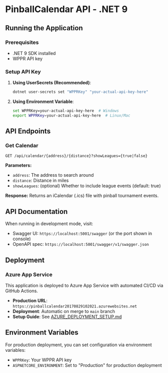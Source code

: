 # PinballCalendar API - .NET 9 

## Running the Application

### Prerequisites
- .NET 9 SDK installed
- WPPR API key

### Setup API Key
1. **Using UserSecrets (Recommended)**:
   ```bash
   dotnet user-secrets set "WPPRKey" "your-actual-api-key-here"
   ```

2. **Using Environment Variable**:
   ```bash
   set WPPRKey=your-actual-api-key-here  # Windows
   export WPPRKey=your-actual-api-key-here  # Linux/Mac
   ```

## API Endpoints

### Get Calendar
```
GET /api/calendar/{address}/{distance}?showLeagues={true|false}
```

**Parameters:**
- `address`: The address to search around
- `distance`: Distance in miles
- `showLeagues`: (optional) Whether to include league events (default: true)

**Response:** Returns an iCalendar (.ics) file with pinball tournament events.

## API Documentation

When running in development mode, visit:
- Swagger UI: `https://localhost:5001/swagger` (or the port shown in console)
- OpenAPI spec: `https://localhost:5001/swagger/v1/swagger.json`

## Deployment

### Azure App Service
This application is deployed to Azure App Service with automated CI/CD via GitHub Actions.

- **Production URL**: `https://pinballcalendar20170829102021.azurewebsites.net`
- **Deployment**: Automatic on merge to `main` branch
- **Setup Guide**: See [AZURE_DEPLOYMENT_SETUP.md](AZURE_DEPLOYMENT_SETUP.md)

## Environment Variables

For production deployment, you can set configuration via environment variables:
- `WPPRKey`: Your WPPR API key
- `ASPNETCORE_ENVIRONMENT`: Set to "Production" for production deployment

